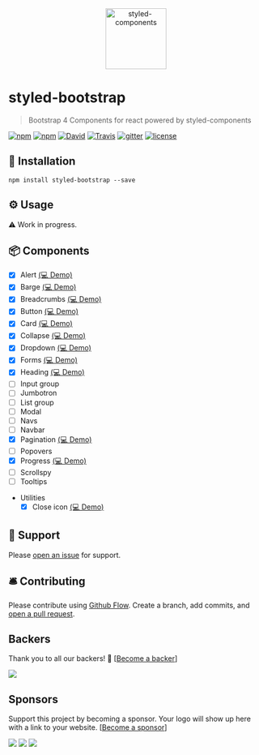<div align="center">
  <img src="https://raw.githubusercontent.com/xDae/styled-bootstrap/master/styled-logo.png" alt="styled-components" title="styled-components" width="120">
</div>

# styled-bootstrap
> Bootstrap 4 Components for react powered by styled-components

[![npm](https://img.shields.io/npm/dt/styled-bootstrap.svg)](https://www.npmjs.com/package/styled-bootstrap)
[![npm](https://img.shields.io/npm/v/styled-bootstrap.svg)](https://www.npmjs.com/package/styled-bootstrap)
[![David](https://img.shields.io/david/xDae/styled-bootstrap.svg)](https://david-dm.org/xDae/styled-bootstrap)
[![Travis](https://img.shields.io/travis/xDae/styled-bootstrap.svg)](https://travis-ci.org/xDae/styled-bootstrap)
[![gitter](https://badges.gitter.im/rollup/rollup.svg)](https://gitter.im/styled-bootstrap)
[![license](https://img.shields.io/github/license/mashape/apistatus.svg)](https://github.com/xDae/styled-bootstrap/blob/master/LICENSE)


## 🚀 Installation

```
npm install styled-bootstrap --save
```

## ⚙️ Usage

⚠️ Work in progress.

## 📦 Components
- [x] Alert [(💻 Demo)](http://josemiguel.org/styled-bootstrap/?selectedKind=Alert)
- [x] Barge [(💻 Demo)](http://josemiguel.org/styled-bootstrap/?selectedKind=Badge)
- [x] Breadcrumbs [(💻 Demo)](http://josemiguel.org/styled-bootstrap/?selectedKind=Breadcrumb)
- [x] Button [(💻 Demo)](http://josemiguel.org/styled-bootstrap/?selectedKind=Buttons)
- [x] Card [(💻 Demo)](http://josemiguel.org/styled-bootstrap/?selectedKind=Card)
- [x] Collapse [(💻 Demo)](http://josemiguel.org/styled-bootstrap/?selectedKind=Collapse)
- [x] Dropdown [(💻 Demo)](http://josemiguel.org/styled-bootstrap/?selectedKind=Dropdown)
- [x] Forms [(💻 Demo)](http://josemiguel.org/styled-bootstrap/?selectedKind=Forms)
- [x] Heading [(💻 Demo)](http://josemiguel.org/styled-bootstrap/?selectedKind=Headings)
- [ ] Input group
- [ ] Jumbotron
- [ ] List group
- [ ] Modal
- [ ] Navs
- [ ] Navbar
- [x] Pagination [(💻 Demo)](http://josemiguel.org/styled-bootstrap/?selectedKind=Pagination)
- [ ] Popovers
- [x] Progress [(💻 Demo)](http://josemiguel.org/styled-bootstrap/?selectedKind=Progress)
- [ ] Scrollspy
- [ ] Tooltips 
- Utilities
  - [x] Close icon [(💻 Demo)](http://josemiguel.org/styled-bootstrap/?selectedKind=CLoseIcon)

## 📖 Support

Please [open an issue](https://github.com/xDae/styled-bootstrap/issues/new) for support.

## 🛎 Contributing

Please contribute using [Github Flow](https://guides.github.com/introduction/flow/). Create a branch, add commits, and [open a pull request](https://github.com/xDae/styled-bootstrap/compare).

## Backers

Thank you to all our backers! 🙏 [[Become a backer](https://opencollective.com/parcel#backer)]

<a href="https://opencollective.com/styled-bootstrap#backers" target="_blank"><img src="https://opencollective.com/styled-bootstrap/backers.svg?width=890"></a>

## Sponsors

Support this project by becoming a sponsor. Your logo will show up here with a link to your website. [[Become a sponsor](https://opencollective.com/styled-bootstrap#sponsor)]

<a href="https://opencollective.com/styled-bootstrap/sponsor/0/website" target="_blank"><img src="https://opencollective.com/styled-bootstrap/sponsor/0/avatar.svg"></a>
<a href="https://opencollective.com/styled-bootstrap/sponsor/1/website" target="_blank"><img src="https://opencollective.com/styled-bootstrap/sponsor/1/avatar.svg"></a>
<a href="https://opencollective.com/styled-bootstrap/sponsor/2/website" target="_blank"><img src="https://opencollective.com/styled-bootstrap/sponsor/2/avatar.svg"></a>

